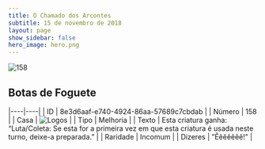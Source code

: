 ```yaml
---
title: O Chamado dos Arcontes
subtitle: 15 de novembro de 2018
layout: page
show_sidebar: false
hero_image: hero.png
---
```


![158](https://cdn.keyforgegame.com/media/card_front/pt/341_158_WMW7JV5QGXW6_pt.png)

## Botas de Foguete

|----|----|
| ID | 8e3d6aaf-e740-4924-86aa-57689c7cbdab |
| Número | 158 |
| Casa | ![Logos](https://archonarcana.com/images/thumb/c/ce/Logos.png/22px-Logos.png "Logos") |
| Tipo | Melhoria |
| Texto | Esta criatura ganha: “Luta/Coleta:  Se esta for a primeira vez em que esta criatura é usada neste turno, deixe-a preparada.” |
| Raridade | Incomum |
| Dizeres | ”Êêêêêêê!” |
